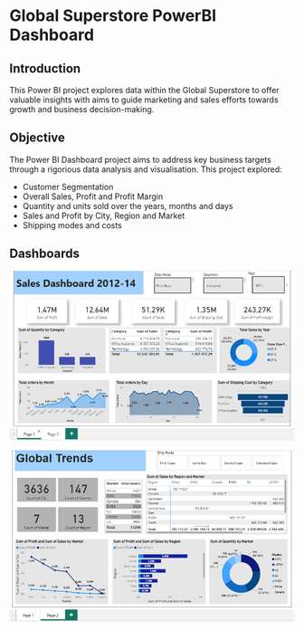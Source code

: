 # **Global Superstore PowerBI Dashboard**

## **Introduction**
This Power BI project explores data within the Global Superstore to offer valuable insights with aims to guide marketing and sales efforts towards growth and business decision-making.

## **Objective**
The Power BI Dashboard project aims to address key business targets through a rigorious data analysis and visualisation. This project explored:
- Customer Segmentation
- Overall Sales, Profit and Profit Margin
- Quantity and units sold over the years, months and days
- Sales and Profit by City, Region and Market
- Shipping modes and costs

## **Dashboards**
![Sheet 1](https://github.com/PreciousMohale/Power-BI/blob/main/Global%20Superstore/dashboard%202.png)

![Sheet 2](https://github.com/PreciousMohale/Power-BI/blob/main/Global%20Superstore/dashboard%201.png)
